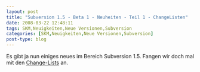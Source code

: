 ```yaml
---
layout: post
title: "Subversion 1.5 - Beta 1 - Neuheiten - Teil 1 - ChangeListen"
date: 2008-03-22 12:48:11
tags: SKM,Neuigkeiten,Neue Versionen,Subversion
categories: [SKM,Neuigkeiten,Neue Versionen,Subversion]
post-type: blog
---
```

Es gibt ja nun einiges neues im Bereich Subversion 1.5. Fangen wir doch mal mit den <a href="http://svn.collab.net/viewvc/*checkout*/svn/trunk/www/svn_1.5_releasenotes.html?revision=30008#changelists"  title="Change Listen">Change-Lists</a> an.
